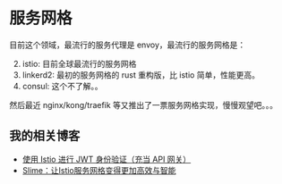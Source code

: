 # 服务网格

目前这个领域，最流行的服务代理是 envoy，最流行的服务网格是：

2. istio: 目前全球最流行的服务网格
3. linkerd2: 最初的服务网格的 rust 重构版，比 istio 简单，性能更高。
1. consul: 这个不了解。。

然后最近 nginx/kong/traefik 等又推出了一票服务网格实现，慢慢观望吧。。。


## 我的相关博客

- [使用 Istio 进行 JWT 身份验证（充当 API 网关）](https://ryan4yin.space/posts/use-istio-for-jwt-auth/)
- [Slime：让Istio服务网格变得更加高效与智能](https://cloudnative.to/blog/netease-slime/)
